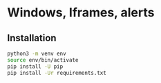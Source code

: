 # Windows, Iframes, alerts

## Installation

```bash
python3 -m venv env
source env/bin/activate
pip install -U pip
pip install -Ur requirements.txt
```
